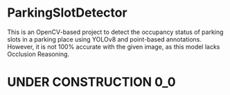 # ParkingSlotDetector

This is an OpenCV-based project to detect the occupancy status of parking slots in a parking place using YOLOv8 and point-based annotations.
However, it is not 100% accurate with the given image, as this model lacks Occlusion Reasoning.

# UNDER CONSTRUCTION 0_0